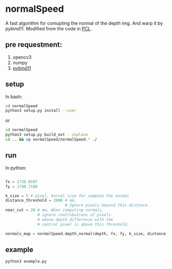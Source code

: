 # normalSpeed
A fast algorithm for comupting the normal of the depth img. And warp it by pybind11. Modified from the code in [PCL](http://docs.ros.org/en/hydro/api/pcl/html/surface__normal__modality_8h.html#a746a05c204b506eeb1e6051ad7c81ec9) .

## pre requestment:
1. opencv3
2. numpy
3. [pybind11](https://github.com/pybind/pybind11)

## setup
In bash:
```bash
cd normalSpeed
python3 setup.py install --user
```
or
```bash
cd normalSpeed
python3 setup.py build_ext --inplace
cd .. && cp normalSpeed/normalSpeed.* ./
```
## run 
In python:
```python

fx = 1736.0597
fy = 1740.7188

k_size = 5 # pixel, kernal size for compute the normal
distance_threshold = 2000 # mm, 
                          # Ignore pixels beyond this distance.
near_cut = 20 # mm, When computing normals,
              # ignore contributions of pixels 
              # whose depth difference with the 
              # central pixel is above this threshold.

normals_map = normalSpeed.depth_normal(depth, fx, fy, k_size, distance_threshold, near_cut)

```
## example
```bash
python3 example.py
```